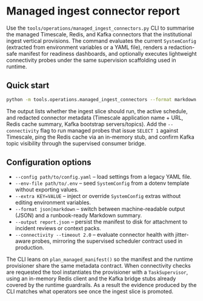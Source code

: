 # Managed ingest connector report

Use the `tools/operations/managed_ingest_connectors.py` CLI to summarise the
managed Timescale, Redis, and Kafka connectors that the institutional ingest
vertical provisions.  The command evaluates the current `SystemConfig`
(extracted from environment variables or a YAML file), renders a redaction-safe
manifest for readiness dashboards, and optionally executes lightweight
connectivity probes under the same supervision scaffolding used in runtime.

## Quick start

```bash
python -m tools.operations.managed_ingest_connectors --format markdown
```

The output lists whether the ingest slice should run, the active schedule, and
redacted connector metadata (Timescale application name + URL, Redis cache
summary, Kafka bootstrap servers/topics).  Add the `--connectivity` flag to run
managed probes that issue `SELECT 1` against Timescale, ping the Redis cache via
an in-memory stub, and confirm Kafka topic visibility through the supervised
consumer bridge.

## Configuration options

- `--config path/to/config.yaml` – load settings from a legacy YAML file.
- `--env-file path/to/.env` – seed `SystemConfig` from a dotenv template without exporting values.
- `--extra KEY=VALUE` – inject or override `SystemConfig` extras without editing
  environment variables.
- `--format json|markdown` – switch between machine-readable output (JSON) and a
  runbook-ready Markdown summary.
- `--output report.json` – persist the manifest to disk for attachment to
  incident reviews or context packs.
- `--connectivity --timeout 2.0` – evaluate connector health with jitter-aware
  probes, mirroring the supervised scheduler contract used in production.

The CLI leans on `plan_managed_manifest()` so the manifest and the runtime
provisioner share the same metadata contract.  When connectivity checks are
requested the tool instantiates the provisioner with a `TaskSupervisor`, using
an in-memory Redis client and the Kafka bridge stubs already covered by the
runtime guardrails.  As a result the evidence produced by the CLI matches what
operators see once the ingest slice is promoted.
